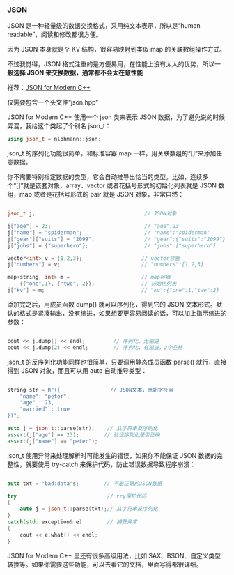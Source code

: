 ### JSON

JSON 是一种轻量级的数据交换格式，采用纯文本表示，所以是“human readable”，阅读和修改都很方便。

因为 JSON 本身就是个 KV 结构，很容易映射到类似 map 的关联数组操作方式。

不过我觉得，JSON 格式注重的是方便易用，在性能上没有太大的优势，所以一**般选择 JSON 来交换数据，通常都不会太在意性能**

推荐：[JSON for Modern C++](https://github.com/nlohmann/json)

仅需要包含一个头文件“json.hpp”

JSON for Modern C++ 使用一个 json 类来表示 JSON 数据，为了避免说的时候弄混，我给这个类起了个别名 json_t：

```c++
using json_t = nlohmann::json;
```

json_t 的序列化功能很简单，和标准容器 map 一样，用关联数组的“[]”来添加任意数据。

你不需要特别指定数据的类型，它会自动推导出恰当的类型。比如，连续多个“[]”就是嵌套对象，array、vector 或者花括号形式的初始化列表就是 JSON 数组，map 或者是花括号形式的 pair 就是 JSON 对象，非常自然：

```c++

json_t j;                                   // JSON对象

j["age"] = 23;                              // "age":23
j["name"] = "spiderman";                    // "name":"spiderman"
j["gear"]["suits"] = "2099";                // "gear":{"suits":"2099"}
j["jobs"] = {"superhero"};                  // "jobs":["superhero"]  

vector<int> v = {1,2,3};                   // vector容器
j["numbers"] = v;                          // "numbers":[1,2,3]

map<string, int> m =                       // map容器
    {{"one",1}, {"two", 2}};               // 初始化列表 
j["kv"] = m;                               // "kv":{"one":1,"two":2}
```

添加完之后，用成员函数 dump() 就可以序列化，得到它的 JSON 文本形式。默认的格式是紧凑输出，没有缩进，如果想要更容易阅读的话，可以加上指示缩进的参数：

```c++

cout << j.dump() << endl;         // 序列化，无缩进
cout << j.dump(2) << endl;        // 序列化，有缩进，2个空格
```

json_t 的反序列化功能同样也很简单，只要调用静态成员函数 parse() 就行，直接得到 JSON 对象，而且可以用 auto 自动推导类型：

```c++

string str = R"({                // JSON文本，原始字符串
    "name": "peter",
    "age" : 23,
    "married" : true
})";

auto j = json_t::parse(str);    // 从字符串反序列化
assert(j["age"] == 23);        // 验证序列化是否正确
assert(j["name"] == "peter");
```

json_t 使用异常来处理解析时可能发生的错误，如果你不能保证 JSON 数据的完整性，就要使用 try-catch 来保护代码，防止错误数据导致程序崩溃：

```c++

auto txt = "bad:data"s;        // 不是正确的JSON数据

try                             // try保护代码
{
    auto j = json_t::parse(txt);// 从字符串反序列化
}
catch(std::exception& e)        // 捕获异常
{
    cout << e.what() << endl;
}
```

JSON for Modern C++ 里还有很多高级用法，比如 SAX、BSON、自定义类型转换等。如果你需要这些功能，可以去看它的文档，里面写得都很详细。

